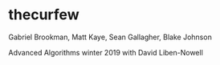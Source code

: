 # thecurfew

Gabriel Brookman, Matt Kaye, Sean Gallagher, Blake Johnson

Advanced Algorithms winter 2019 with David Liben-Nowell
